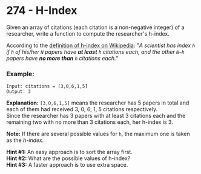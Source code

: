 # 274 - H-Index

Given an array of citations (each citation is a non-negative integer) of a researcher, write a function to compute the researcher's h-index.

According to the [definition of h-index on Wikipedia](https://en.wikipedia.org/wiki/H-index): "*A scientist has index `h` if `h` of his/her `N` papers have **at least** `h` citations each, and the other `N−h` papers have **no more than** `h` citations each.*"

### Example:
```
Input: citations = [3,0,6,1,5]
Output: 3
```
**Explanation:** `[3,0,6,1,5]` means the researcher has 5 papers in total and each of them had received 3, 0, 6, 1, 5 citations respectively. \
Since the researcher has 3 papers with at least 3 citations each and the remaining two with no more than 3 citations each, her h-index is 3.

**Note:** If there are several possible values for `h`, the maximum one is taken as the *h-index*.

**Hint #1:** An easy approach is to sort the array first. \
**Hint #2:** What are the possible values of h-index? \
**Hint #3:** A faster approach is to use extra space.